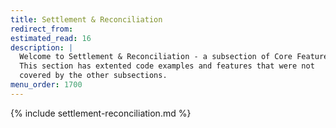 ```yaml
---
title: Settlement & Reconciliation
redirect_from:
estimated_read: 16
description: |
  Welcome to Settlement & Reconciliation - a subsection of Core Features.
  This section has extented code examples and features that were not
  covered by the other subsections.
menu_order: 1700
---
```


{% include settlement-reconciliation.md %}